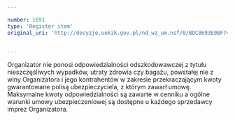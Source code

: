 ```yaml
---

number: 1691
type: 'Register item'
original_uri: 'http://decyzje.uokik.gov.pl/nd_wz_um.nsf/0/BDC8693E0BF746CAC125763F0033E117?OpenDocument'


---
```


Organizator nie ponosi odpowiedzialności odszkodowawczej z tytułu nieszczęśliwych wypadków, utraty zdrowia czy bagażu, powstałej nie z winy Organizatora i jego kontrahentów w zakresie przekraczającym kwoty gwarantowane polisą ubezpieczyciela, z którym zawarł umowę. Maksymalne kwoty odpowiedzialności są zawarte w cenniku a ogólne warunki umowy ubezpieczeniowej są dostępne u każdego sprzedawcy imprez Organizatora.
